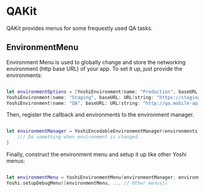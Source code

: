 # QAKit

QAKit provides menus for some frequestly used QA tasks.

## EnvironmentMenu

Environment Menu is used to globally change and store the networking environment (http base URL) of your app. To set it up, just provide the environments:

```swift

let environmentOptions = [YoshiEnvironment(name: "Production", baseURL: URL(string: "https://mobile-api.com")!),
YoshiEnvironment(name: "Staging", baseURL: URL(string: "https://staging.mobile-api.com")!),
YoshiEnvironment(name: "QA", baseURL: URL(string: "http://qa.mobile-api.com")!)]

```

Then, register the callback and environments to the environment manager.

```swift

let environmentManager = YoshiEncodableEnvironmentManager(environments: environmentOptions) { (environment) in
    /// Do something when environment is changed.
}

```

Finally, construct the environment menu and setup it up like other Yoshi menus:

```swift

let environmentMenu = YoshiEnvironmentMenu(environmentManager: environmentManager)
Yoshi.setupDebugMenu([environmentMenu, ... // Other menus])

```
